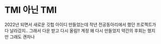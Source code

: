 # TMI 아닌 TMI
2022년 되면서 새로운 깃헙 아이디 만들었는데 작년 전공동아리에서 했던 프로젝트가 다 날라갔지.. 그래서 다운 받고 다시 올림!! 계정 왜 다시 만들었지 약간의 후회는 했지만 그래도 괜차나
